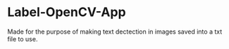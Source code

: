 # Label-OpenCV-App
Made for the purpose of making text dectection in images saved into a txt file to use.
